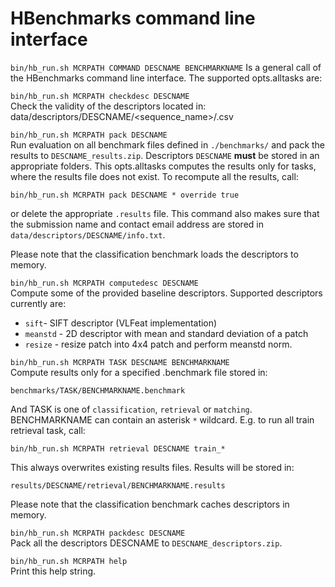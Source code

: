 # HBenchmarks command line interface
`bin/hb_run.sh MCRPATH COMMAND DESCNAME BENCHMARKNAME` Is a general call of the HBenchmarks
   command line interface. The supported opts.alltasks are:
 
`bin/hb_run.sh MCRPATH checkdesc DESCNAME`  
Check the validity of the descriptors located in:
data/descriptors/DESCNAME/<sequence_name>/<patchimage>.csv

`bin/hb_run.sh MCRPATH pack DESCNAME`  
Run evaluation on all benchmark files defined in `./benchmarks/` and
pack the results to `DESCNAME_results.zip`.
Descriptors `DESCNAME` **must** be stored in an appropriate folders.
This opts.alltasks computes the results only for tasks, where the results
file does not exist. To recompute all the results, call:
```
bin/hb_run.sh MCRPATH pack DESCNAME * override true
```
or delete the appropriate `.results` file.
This command also makes sure that the submission name and contact
email address are stored in `data/descriptors/DESCNAME/info.txt`.
 
Please note that the classification benchmark loads the descriptors to
memory.

`bin/hb_run.sh MCRPATH computedesc DESCNAME`  
Compute some of the provided baseline descriptors. Supported
descriptors currently are:
* `sift`- SIFT descriptor (VLFeat implementation)
* `meanstd`  - 2D descriptor with mean and standard deviation of a patch
* `resize`   - resize patch into 4x4 patch and perform meanstd norm.
 
`bin/hb_run.sh MCRPATH TASK DESCNAME BENCHMARKNAME`  
Compute results only for a specified .benchmark file stored in:
```
benchmarks/TASK/BENCHMARKNAME.benchmark
```
And TASK is one of `classification`, `retrieval` or `matching`.
BENCHMARKNAME can contain an asterisk `*` wildcard. E.g. to run all
train retrieval task, call:
```
bin/hb_run.sh MCRPATH retrieval DESCNAME train_*
```
This always overwrites existing results files. Results will be stored
in:
```
results/DESCNAME/retrieval/BENCHMARKNAME.results
```
 
Please note that the classification benchmark caches descriptors in
memory.
 
`bin/hb_run.sh MCRPATH packdesc DESCNAME`  
Pack all the descriptors DESCNAME to `DESCNAME_descriptors.zip`.
 
`bin/hb_run.sh MCRPATH help`  
Print this help string.

